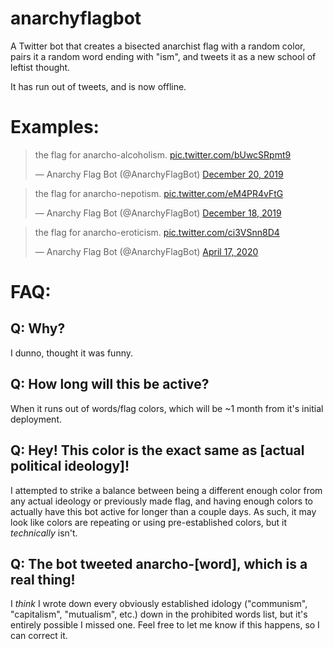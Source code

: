 # anarchyflagbot
A Twitter bot that creates a bisected anarchist flag with a random color, pairs it a random word ending with "ism", and tweets it as a new school of leftist thought.

It has run out of tweets, and is now offline.

# Examples:

<!-- first tweet -->
<blockquote class="twitter-tweet" data-lang="en"><p lang="en" dir="ltr">the flag for anarcho-alcoholism. <a href="https://t.co/bUwcSRpmt9">pic.twitter.com/bUwcSRpmt9</a></p>&mdash; Anarchy Flag Bot (@AnarchyFlagBot) <a href="https://twitter.com/AnarchyFlagBot/status/1207949273771511808?ref_src=twsrc%5Etfw">December 20, 2019</a></blockquote>

<!-- second tweet -->
<blockquote class="twitter-tweet" data-lang="en"><p lang="en" dir="ltr">the flag for anarcho-nepotism. <a href="https://t.co/eM4PR4vFtG">pic.twitter.com/eM4PR4vFtG</a></p>&mdash; Anarchy Flag Bot (@AnarchyFlagBot) <a href="https://twitter.com/AnarchyFlagBot/status/1207284833921187840?ref_src=twsrc%5Etfw">December 18, 2019</a></blockquote>

<blockquote class="twitter-tweet" data-lang="en"><p lang="en" dir="ltr">the flag for anarcho-eroticism. <a href="https://t.co/ci3VSnn8D4">pic.twitter.com/ci3VSnn8D4</a></p>&mdash; Anarchy Flag Bot (@AnarchyFlagBot) <a href="https://twitter.com/AnarchyFlagBot/status/1251239007968800772?ref_src=twsrc%5Etfw">April 17, 2020</a></blockquote>


# FAQ:
## Q: Why?
I dunno, thought it was funny.

## Q: How long will this be active?
When it runs out of words/flag colors, which will be ~1 month from it's initial deployment.

## Q: Hey! This color is the exact same as [actual political ideology]!
I attempted to strike a balance between being a different enough color from any actual ideology or previously made flag, and having enough colors to actually have this bot active for longer than a couple days. As such, it may look like colors are repeating or using pre-established colors, but it *technically* isn't.

## Q: The bot tweeted anarcho-[word], which is a real thing!
I *think* I wrote down every obviously established idology ("communism", "capitalism", "mutualism", etc.) down in the prohibited words list, but it's entirely possible I missed one. Feel free to let me know if this happens, so I can correct it.
